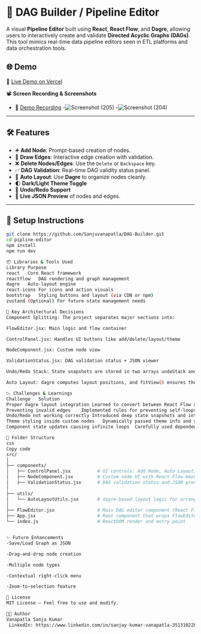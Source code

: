 # 🚀 DAG Builder / Pipeline Editor

A visual **Pipeline Editor** built using **React**, **React Flow**, and **Dagre**, allowing users to interactively create and validate **Directed Acyclic Graphs (DAGs)**. This tool mimics real-time data pipeline editors seen in ETL platforms and data orchestration tools.

## 🌐 Demo

🔗 [Live Demo on Vercel](https://dag-builder-t5ri.vercel.app/)

📽️ **Screen Recording & Screenshots**

- 🎥 [Demo Recording](https://drive.google.com/file/d/1qMY7uWj_GhR0rMpKCiGKwdJZB348VnVV/view?usp=sharing )
-![Screenshot (205)](https://github.com/user-attachments/assets/ef95f250-977b-470b-95ac-a5c40c023d38)
-![Screenshot (204)](https://github.com/user-attachments/assets/542bf7ca-4d9b-4b2a-b37a-051a7b62c0d5)


---

## 🛠 Features

- ➕ **Add Node**: Prompt-based creation of nodes.
- 🔗 **Draw Edges**: Interactive edge creation with validation.
- ❌ **Delete Nodes/Edges**: Use the `Delete` or `Backspace` key.
- ✅ **DAG Validation**: Real-time DAG validity status panel.
- 🧭 **Auto Layout**: Use **Dagre** to organize nodes cleanly.
- 🌓 **Dark/Light Theme Toggle**
- 🔄 **Undo/Redo Support**
- 🧾 **Live JSON Preview** of nodes and edges.

---

## 🚀 Setup Instructions

```bash
git clone https://github.com/Sanjuvanapatla/DAG-Builder.git 
cd pipline-editor
npm install
npm run dev

📦 Libraries & Tools Used
Library	Purpose
react	Core React framework
reactflow	DAG rendering and graph management
dagre	Auto-layout engine
react-icons	For icons and action visuals
bootstrap	Styling buttons and layout (via CDN or npm)
zustand	(Optional) For future state management needs

🧠 Key Architectural Decisions
Component Splitting: The project separates major sections into:

FlowEditor.jsx: Main logic and flow container

ControlPanel.jsx: Handles UI buttons like add/delete/layout/theme

NodeComponent.jsx: Custom node view

ValidationStatus.jsx: DAG validation status + JSON viewer

Undo/Redo Stack: State snapshots are stored in two arrays undoStack and redoStack. Actions like adding/removing nodes push a copy into the stack.

Auto Layout: dagre computes layout positions, and fitView() ensures the graph fits the viewport.

📉 Challenges & Learnings
Challenge	Solution
Proper dagre layout integration	Learned to convert between React Flow and dagre graph formats
Preventing invalid edges	Implemented rules for preventing self-loops and incorrect edge directions
Undo/Redo not working correctly	Introduced deep state snapshots and integrated stack logic on every state update
Theme styling inside custom nodes	Dynamically passed theme info and styled based on props
Component state updates causing infinite loops	Carefully used dependency arrays and useCallback

📁 Folder Structure
css
Copy code
src/
│
├── components/
│   ├── ControlPanel.jsx          # UI controls: Add Node, Auto Layout, Theme toggle, etc.
│   ├── NodeComponent.jsx         # Custom node UI with React Flow Handles
│   ├── ValidationStatus.jsx      # DAG validation status and JSON preview panel
│
├── utils/
│   └── AutoLayoutUtils.jsx       # dagre-based layout logic for arranging DAG nodes
│
├── FlowEditor.jsx                # Main DAG editor component (React Flow logic, state)
├── App.jsx                       # Root component that wraps FlowEditor (if needed)
└── index.js                      # ReactDOM.render and entry point


✨ Future Enhancements
-Save/Load Graph as JSON

-Drag-and-drop node creation

-Multiple node types

-Contextual right-click menu

-Zoom-to-selection feature

📜 License
MIT License – Feel free to use and modify.

👨‍💻 Author
Vanapatla Sanja Kumar
 LinkedIn: https://www.linkedin.com/in/sanjay-kumar-vanapatla-35131022b/
